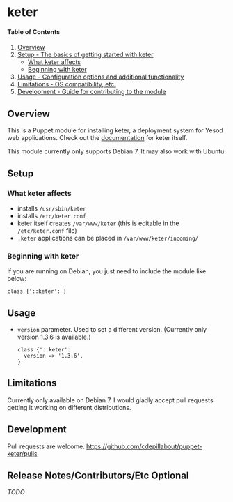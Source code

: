 # keter

#### Table of Contents

1. [Overview](#overview)
1. [Setup - The basics of getting started with keter](#setup)
    * [What keter affects](#what-keter-affects)
    * [Beginning with keter](#beginning-with-keter)
1. [Usage - Configuration options and additional functionality](#usage)
1. [Limitations - OS compatibility, etc.](#limitations)
1. [Development - Guide for contributing to the module](#development)

## Overview

This is a Puppet module for installing keter, a deployment system for Yesod
web applications.  Check out the [documentation](https://github.com/snoyberg/keter)
for keter itself.

This module currently only supports Debian 7.  It may also work with Ubuntu.

## Setup

### What keter affects

* installs `/usr/sbin/keter`
* installs `/etc/keter.conf`
* keter itself creates `/var/www/keter`
  (this is editable in the `/etc/keter.conf` file)
* `.keter` applications can be placed in `/var/www/keter/incoming/`

### Beginning with keter

If you are running on Debian, you just need to include the module like below:

```
class {'::keter': }
```

## Usage

- `version` parameter. Used to set a different version.
  (Currently only version 1.3.6 is available.)

  ```
  class {'::keter':
	version => '1.3.6',
  }
  ```

## Limitations

Currently only available on Debian 7.  I would gladly accept pull requests
getting it working on different distributions.

## Development

Pull requests are welcome.  https://github.com/cdepillabout/puppet-keter/pulls

## Release Notes/Contributors/Etc **Optional**

*TODO*
